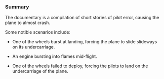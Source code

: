 ### Summary 

The documentary is a compilation of short stories of pilot error, causing the plane to almost crash.

Some notible scenarios include:

- One of the wheels burst at landing, forcing the plane to slide slideways on its undercarriage.

- An engine bursting into flames mid-flight.

- One of the wheels failed to deploy, forcing the pilots to land on the undercarriage of the plane.